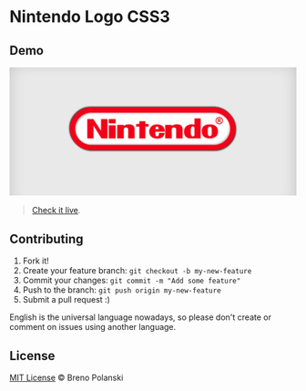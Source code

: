 # Nintendo Logo CSS3

## Demo

[![nintendo-logo-css3](https://raw.githubusercontent.com/brenopolanski/nintendo-logo-css3/master/screenshot.png)](http://codepen.io/brenopolanski/full/MyLpgR)

> [Check it live](http://codepen.io/brenopolanski/full/MyLpgR).

## Contributing

1. Fork it!
2. Create your feature branch: `git checkout -b my-new-feature`
3. Commit your changes: `git commit -m "Add some feature"`
4. Push to the branch: `git push origin my-new-feature`
5. Submit a pull request  :)

English is the universal language nowadays, so please don't create or comment on issues using another language.

## License

[MIT License](https://brenopolanski.mit-license.org/) © Breno Polanski

